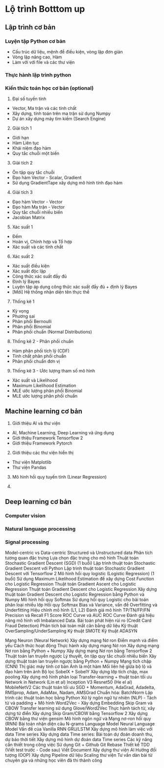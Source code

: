 # Lộ trình Botttom up

## Lập trình cơ bản

### Luyện tập Python cơ bản
* Cấu trúc dữ liệu, mệnh đề điều kiện, vòng lặp đơn giản
* Vòng lặp nâng cao, Hàm
* Làm với với file và các thư viện

### Thực hành lập trình python

### Kiến thức toán học cơ bản (optional)

1. Đại số tuyến tính 
* Vector, Ma trận và các tính chất
* Xây dựng, tính toán trên ma trận sử dụng Numpy
* Dự án xây dựng máy tìm kiếm (Search Engine)

2. Giải tích 1 
* Giới hạn
* Hàm Liên tục
* Khái niệm đạo hàm
* Quy tắc chuỗi một biến

3. Giải tích 2 
* Ôn tập quy tắc chuỗi
* Đạo hàm Vector - Scalar, Gradient
* Sử dụng GradientTape xây dựng mô hình tính đạo hàm

4. Giải tích 3
* Đạo hàm Vector - Vector
* Đạo hàm Ma trận - Vector
* Quy tắc chuỗi nhiều biến
* Jacobian Matrix

5. Xác suất 1
* Đếm
* Hoán vị, Chỉnh hợp và Tổ hợp
* Xác suất và các tính chất

6. Xác suất 2 
* Xác suất điều kiện
* Xác suất độc lập
* Công thức xác suất đầy đủ
* Định lý Bayes
* Luyện tập áp dụng công thức xác suất đầy đủ + định lý Bayes
* [Mới] Hệ thống nhận diện tên thực thể

7. Thống kê 1
* Kỳ vọng
* Phương sai
* Phân phối Bernoulli
* Phân phối Binomial
* Phân phối chuẩn (Normal Distributions)

8. Thống kê 2 - Phân phối chuẩn
* Hàm phân phối tích lỹ (CDF)
* Tính chất phân phối chuẩn
* Phân phối chuẩn đơn vị

9. Thống kê 3 - Ước lượng tham số mô hình
* Xác suất và Likelihood
* Maximum Likelihood Estimation
* MLE ước lượng phân phối Binomial
* MLE ước lượng phân phối chuẩn

## Machine learning cơ bản

1. Giới thiệu AI và thư viện
* AI, Machine Learning, Deep Learning và ứng dụng
* Giới thiệu Framework Tensorflow 2
* Giới thiệu Framework Pytorch

2. Giới thiệu các thư viện hiển thị
* Thư viện Matplotlib 
* Thư viện Pandas

3. Mô hình hồi quy tuyến tính (Linear Regression)

4. 

## Deep learning cơ bản

### Computer vision


### Natural language processing


### Signal processing


Model-centric vs Data-centric
Structured và Unstructured data
Phân tích tương quan đặc trưng
Lựa chọn đặc trưng cho mô hình
Thuật toán Stochastic Gradient Descent (SGD) (1 buổi)
Lập trình thuật toán Stochastic Gradient Descent với Python 
Lập trình thuật toán Stochastic Gradient Descent với Tensorflow 2
Mô hình hồi quy logistic (Logistic Regression) (1 buổi)
Sử dụng Maximum Likelihood Estimation để xây dựng Cost Function cho Logistic Regression
Thuật toán Gradient Ascent cho Logistic Regression
Thuật toán Gradient Descent cho Logistic Regression
Xây dựng thuật toán Gradient Descent cho Logistic Regression bằng Python và Numpy
Mô hình hồi quy Softmax
Sử dụng hồi quy Logistic cho bài toán phân loại nhiều lớp
Hồi quy Softmax
Bias và Variance, vấn đề Overfitting và Underfitting
Hiệu chỉnh mô hình (L1, L2)
Đánh giá mô hình
TP/TN/FP/FN
Precision và Recall
F1 Score
ROC Curve và AUC ROC Curve
Đánh giá hiệu năng mô hình với Imbalanced Data.
Bài toán phát hiện rủi ro (Credit Card Fraud Detection)
Phân tích bài toán mất cân bằng dữ liệu
Kỹ thuật OverSampling/UnderSampling
Kỹ thuật SMOTE
Kỹ thuật ADASYN	

Mạng Neuron (Neural Network)
Xây dựng mạng Nơ ron 
Điểm mạnh và điểm yếu
Cách thức hoạt động
Thực hành xây dựng mạng Nơ ron
 Xây dựng mạng Nơ ron bằng Python + Numpy
Xây dựng mạng Nơ ron bằng Tensorflow 2
Thuật toán lan truyền ngược
Lý thuyết, ôn tập quy tắc chuỗi nhiều biến
Xây dựng thuật toán lan truyền ngược bằng Python + Numpy
Mạng tích chập (CNN)
Thị giác máy tính cơ bản
Ảnh là một hàm
Mối liên hệ giữa bộ lộ và đạo hàm trên ảnh
Bộ lọc SobelX + SobelY
Xây dựng lớp tích chập, max pooling
Xây dựng mô hình phân loại
Transfer-learning + thuật toán tối ưu
Network in Network (Lin et al)
Inception V3
Resnet50 (He el al)
MobileNetV2
Các thuật toán tối ưu
SGD + Momentum, AdaGrad, Adadelta, RMSprop, Adam, AdaMax, Nadam, AMSGrad
Chuẩn hóa: BatchNorm
Lập trình các thuật toán học bằng Python
Xử lý ngôn ngữ tự nhiên (NLP) - Tách từ và padding + Mô hình Word2Vec - Xây dựng Embedding
Skip Gram và CBOW
Transfer learning sử dụng Glove/Word2Vec
Thực hành tách từ, xây dựng từ điển
Xây dựng Skip Gram/CBOW bằng Tensorflow 2
Xây dựng CBOW bằng thư viện gensim
Mô hình ngôn ngữ và Mạng nơ-ron hồi quy (RNN)
Bài toán nhận diện câu
N-grams Language Model
Neural Language Model
Vấn đề của Vanilla RNN
GRU/LSTM
Xây dựng mô hình làm việc với data Time series
Xây dựng data Time series: Bài toán dự đoán doanh thu, dự báo thời tiết
Xây dựng mô hình dự đoán data Time series
Các kỹ năng cần thiết trong công việc
Sử dụng Git + Github
Git Rebase
Thiết kế TDD (Viết test trước - Code sau)
Viết Document
Xây dựng thư viện AI
Hướng đối tượng (OOP)
Xây dựng Pipeline dữ liệu
Scaling thư viện
Tư vấn dàn bài từ chuyên gia và những học viên đã thi thành công 
